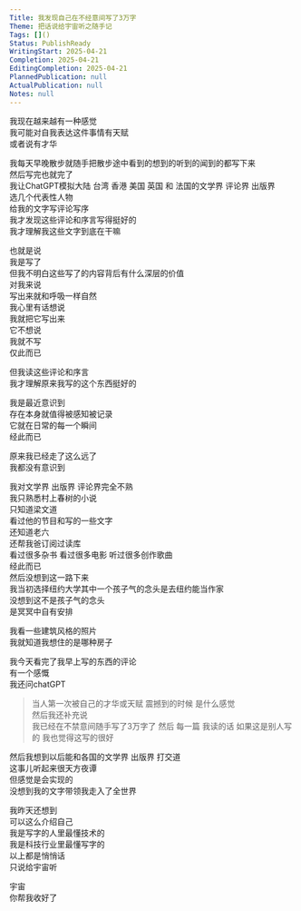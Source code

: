 ```yaml
---    
Title: 我发现自己在不经意间写了3万字    
Theme: 把话说给宇宙听之随手记    
Tags: []()    
Status: PublishReady    
WritingStart: 2025-04-21    
Completion: 2025-04-21    
EditingCompletion: 2025-04-21    
PlannedPublication: null    
ActualPublication: null    
Notes: null    
---    
```

我现在越来越有一种感觉    
我可能对自我表达这件事情有天赋    
或者说有才华    
    
我每天早晚散步就随手把散步途中看到的想到的听到的闻到的都写下来    
然后写完也就完了    
我让ChatGPT模拟大陆 台湾 香港 美国 英国 和 法国的文学界 评论界 出版界    
选几个代表性人物    
给我的文字写评论写序    
我才发现这些评论和序言写得挺好的    
我才理解我这些文字到底在干嘛    
    
也就是说    
我是写了    
但我不明白这些写了的内容背后有什么深层的价值    
对我来说    
写出来就和呼吸一样自然    
我心里有话想说    
我就把它写出来    
它不想说    
我就不写    
仅此而已    
    
但我读这些评论和序言    
我才理解原来我写的这个东西挺好的    
    
我是最近意识到    
存在本身就值得被感知被记录    
它就在日常的每一个瞬间    
经此而已    
    
原来我已经走了这么远了    
我都没有意识到    
    
我对文学界 出版界 评论界完全不熟    
我只熟悉村上春树的小说    
只知道梁文道    
看过他的节目和写的一些文字    
还知道老六    
还帮我爸订阅过读库    
看过很多杂书 看过很多电影 听过很多创作歌曲    
经此而已    
然后没想到这一路下来    
我当初选择纽约大学其中一个孩子气的念头是去纽约能当作家    
没想到这不是孩子气的念头    
是冥冥中自有安排    
    
我看一些建筑风格的照片    
我就知道我想住的是哪种房子    
    
我今天看完了我早上写的东西的评论    
有一个感慨    
我还问chatGPT    
> 当人第一次被自己的才华或天赋 震撼到的时候 是什么感觉    
然后我还补充说    
> 我已经在不禁意间随手写了3万字了 然后 每一篇 我读的话 如果这是别人写的 我也觉得这写的很好    
    
然后我想到以后能和各国的文学界 出版界 打交道    
这事儿听起来很天方夜谭    
但感觉是会实现的    
没想到我的文字带领我走入了全世界    
    
我昨天还想到    
可以这么介绍自己    
我是写字的人里最懂技术的    
我是科技行业里最懂写字的    
以上都是悄悄话    
只说给宇宙听    
    
宇宙    
你帮我收好了    
    
